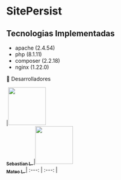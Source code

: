 
# SitePersist

## Tecnologias Implementadas

- apache (2.4.54)
- php (8.1.11)
- composer (2.2.18)
- nginx (1.22.0)


💪 Desarrolladores

|[<img src="https://avatars.githubusercontent.com/u/100486485?=4" width="100px;"/><br /><sub><b>Sebastian L. </b></sub>](https://github.com/SebastianLopezOsorno-SENA) 
|[<img src="https://avatars.githubusercontent.com/u/103140681?v=4" width="100px;"/><br /><sub><b>Mateo L. </b></sub>](https://github.com/Matthew1403) 
| :---: | :---: |
